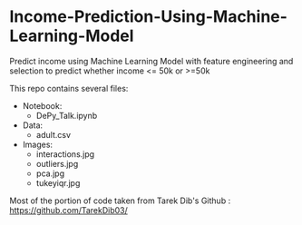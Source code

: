 
# Income-Prediction-Using-Machine-Learning-Model
Predict income using Machine Learning Model with feature engineering and selection to predict whether income &lt;= 50k or >=50k


This repo contains several files:

- Notebook:
  - DePy_Talk.ipynb
- Data:
  - adult.csv
- Images:
  - interactions.jpg
  - outliers.jpg
  - pca.jpg
  - tukeyiqr.jpg

Most of the portion of code taken from Tarek Dib's Github : https://github.com/TarekDib03/

